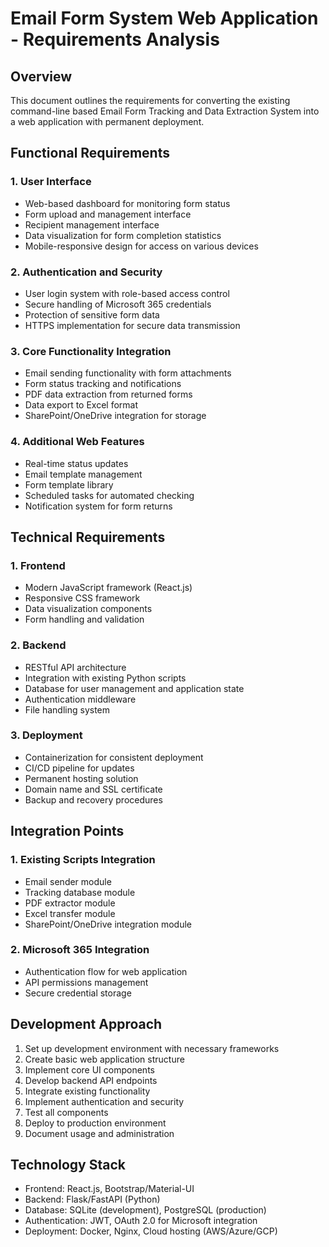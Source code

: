 # Email Form System Web Application - Requirements Analysis

## Overview
This document outlines the requirements for converting the existing command-line based Email Form Tracking and Data Extraction System into a web application with permanent deployment.

## Functional Requirements

### 1. User Interface
- Web-based dashboard for monitoring form status
- Form upload and management interface
- Recipient management interface
- Data visualization for form completion statistics
- Mobile-responsive design for access on various devices

### 2. Authentication and Security
- User login system with role-based access control
- Secure handling of Microsoft 365 credentials
- Protection of sensitive form data
- HTTPS implementation for secure data transmission

### 3. Core Functionality Integration
- Email sending functionality with form attachments
- Form status tracking and notifications
- PDF data extraction from returned forms
- Data export to Excel format
- SharePoint/OneDrive integration for storage

### 4. Additional Web Features
- Real-time status updates
- Email template management
- Form template library
- Scheduled tasks for automated checking
- Notification system for form returns

## Technical Requirements

### 1. Frontend
- Modern JavaScript framework (React.js)
- Responsive CSS framework
- Data visualization components
- Form handling and validation

### 2. Backend
- RESTful API architecture
- Integration with existing Python scripts
- Database for user management and application state
- Authentication middleware
- File handling system

### 3. Deployment
- Containerization for consistent deployment
- CI/CD pipeline for updates
- Permanent hosting solution
- Domain name and SSL certificate
- Backup and recovery procedures

## Integration Points

### 1. Existing Scripts Integration
- Email sender module
- Tracking database module
- PDF extractor module
- Excel transfer module
- SharePoint/OneDrive integration module

### 2. Microsoft 365 Integration
- Authentication flow for web application
- API permissions management
- Secure credential storage

## Development Approach
1. Set up development environment with necessary frameworks
2. Create basic web application structure
3. Implement core UI components
4. Develop backend API endpoints
5. Integrate existing functionality
6. Implement authentication and security
7. Test all components
8. Deploy to production environment
9. Document usage and administration

## Technology Stack
- Frontend: React.js, Bootstrap/Material-UI
- Backend: Flask/FastAPI (Python)
- Database: SQLite (development), PostgreSQL (production)
- Authentication: JWT, OAuth 2.0 for Microsoft integration
- Deployment: Docker, Nginx, Cloud hosting (AWS/Azure/GCP)
